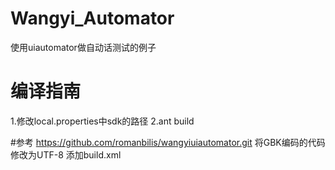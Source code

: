 # Wangyi_Automator
使用uiautomator做自动话测试的例子

# 编译指南
1.修改local.properties中sdk的路径
2.ant build


#参考
https://github.com/romanbilis/wangyiuiautomator.git
将GBK编码的代码修改为UTF-8
添加build.xml